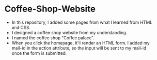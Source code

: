 # Coffee-Shop-Website
- In this repository, I added some pages from what I learned from HTML and CSS.
- I designed a coffee shop website from my understanding.
- I named the coffee shop "Coffee palace".
- When you click the homepage, it'll render an HTML form. I added my mail-id in the action attribute, so the input will be sent to my mail-id once the form is submitted.
